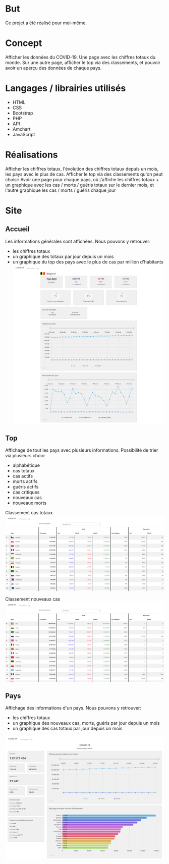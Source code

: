# But
Ce projet a été réalisé pour moi-même.
# Concept
Afficher les données du COVID-19. Une page avec les chiffres totaux du monde. Sur une autre page, afficher le top via des classements, et pouvoir avoir un aperçu des données de chaque pays.
# Langages / librairies utilisés
* HTML
* CSS
* Bootstrap
* PHP
* API
* Amchart
* JavaScript
# Réalisations
Afficher les chiffres totaux, l'évolution des chiffres totaux depuis un mois, les pays avec le plus de cas.
Afficher le top via des classements qu'on peut choisir
Avoir une page pour chaque pays, où j'affiche les chiffres totaux + un graphique avec les cas / morts / guéris totaux sur le dernier mois, et l'autre graphique les cas / morts / guéris chaque jour

# Site
## Accueil
Les informations générales sont affichées.
Nous pouvons  y retrouver:
* les chiffres totaux
* un graphique des totaux par jour depuis un mois
* un graphique du top des pays avec le plus de cas par million d'habitants
![](im1.png)

## Top
Affichage de tout les pays avec plusieurs informations. Possibilité de trier via plusieurs choix:
* alphabétique
* cas totaux
* cas actifs
* morts actifs
* guéris actifs
* cas critiques
* nouveaux cas
* nouveaux morts

Classement cas totaux
![](im3.png)

Classement nouveaux cas
![](im4.png)

## Pays
Affichage des informations d'un pays.
Nous pouvons y retrouver:
* les chiffres totaux
* un graphique des nouveaux cas, morts, guéris par jour depuis un mois
* un graphique des cas totaux par jour depuis un mois

![](im2.png)
